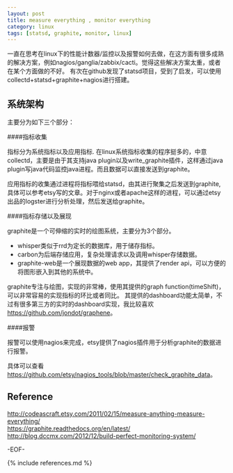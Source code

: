 ```yaml
---
layout: post
title: measure everything , monitor everything
category: linux
tags: [statsd, graphite, monitor, linux]
---
```


一直在思考在linux下的性能计数器/监控以及报警如何去做，在这方面有很多成熟的解决方案，例如nagios/ganglia/zabbix/cacti。觉得这些解决方案太重，或者在某个方面做的不好。
有次在github发现了statsd项目，受到了启发，可以使用collectd+statsd+graphite+nagios进行搭建。

系统架构
-------------

主要分为如下三个部分：

####指标收集

指标分为系统指标以及应用指标. 在linux系统指标收集的程序挺多的，中意collectd，主要是由于其支持java plugin以及write_graphite插件，这样通过java plugin写java代码监控java进程。而且数据可以直接发送到graphite。 

应用指标的收集通过进程将指标喂给statsd，由其进行聚集之后发送到graphite,具体可以参考etsy写的文章。对于nginx或者apache这样的进程，可以通过etsy出品的logster进行分析处理，然后发送给graphite。

####指标存储以及展现

graphite是一个可伸缩的实时的绘图系统，主要分为3个部分。

* whisper类似于rrd为定长的数据库，用于储存指标。
* carbon为后端存储应用，复杂处理请求以及调用whisper存储数据。
* graphite-web是一个展现数据的web app，其提供了render api，可以方便的将图形嵌入到其他的系统中。  

graphite专注与绘图，实现的非常棒，使用其提供的graph function(timeShift)，可以非常容易的实现指标的环比或者同比。
其提供的dashboard功能太简单，不过有很多第三方的实时的dashboard实现，我比较喜欢<https://github.com/jondot/graphene>。

####报警

报警可以使用nagios来完成，etsy提供了nagios插件用于分析graphite的数据进行报警。

具体可以查看<https://github.com/etsy/nagios_tools/blob/master/check_graphite_data>。


Reference
-----------

<http://codeascraft.etsy.com/2011/02/15/measure-anything-measure-everything/>  
<https://graphite.readthedocs.org/en/latest/>  
<http://blog.dccmx.com/2012/12/build-perfect-monitoring-system/>

-EOF-

{% include references.md %}
